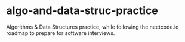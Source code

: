 # algo-and-data-struc-practice
Algorithms & Data Structures practice, while following the neetcode.io roadmap to prepare for software interviews.
